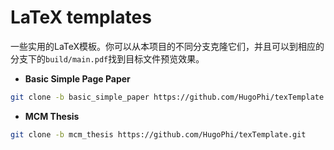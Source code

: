 # LaTeX templates

一些实用的LaTeX模板。你可以从本项目的不同分支克隆它们，并且可以到相应的分支下的`build/main.pdf`找到目标文件预览效果。

- **Basic Simple Page Paper**

```bash
git clone -b basic_simple_paper https://github.com/HugoPhi/texTemplate.git
```

- **MCM Thesis**

```bash
git clone -b mcm_thesis https://github.com/HugoPhi/texTemplate.git
```
